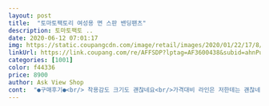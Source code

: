 ```yaml
---
layout: post 
title:  "토마토팩토리 여성용 면 스판 밴딩팬츠" 
description: 토마토팩토 ..
date: 2020-06-12 07:01:17 
img: https://static.coupangcdn.com/image/retail/images/2020/01/22/17/8/c00b9520-294c-4b63-b4de-3c80c6cf67ab.jpg 
linkUrl: https://link.coupang.com/re/AFFSDP?lptag=AF3600438&subid=ahnPublicAsk&pageKey=1215438688&itemId=2205108787&vendorItemId=70202954981&traceid=V0-113-8c29ee24e87fab0a 
categories: [1001] 
color: f44336 
price: 8900 
author: Ask View Shop 
cont:  "●구매후기●<br/> 착용감도 크기도 괜찮네요<br/>가격대비 라인은 저한테는 괜찮네요<br/>게다가 버클아니고 고무줄이라서 그게 심해요<br/>그거 말고는 괜차나요<br/>그게 최대 단점이예요<br/>근데 보통 바지가 뒤가 더 길자나요<br/>근데 이바지는  앞뒤 똑같아서 쭈그려앉으면 엉덩이 부분이 쑥 내려와요<br/>바지는 편하고 색상은 그런대로 괜찮은데 원단이 찝힌데가 두군데 있고 실밥처리가 깔끔하지 않아요.<br/> 받자마자 세탁을 해서 그냥 제가 수선해 집에서 막 입을려구요.<br/><br/>색상도 마음에 들구요ㅎ<br/>스판기는 없는것같아요<br/>완전 백바지같은 천 아닙니다<br/>입다보면 편해서 살찔꺼같아요... <br/>ㅎ<br/>화이트 면바지인데 세로로 연한 회색같은 세로줄이 잇네요<br/>" 
---
```

